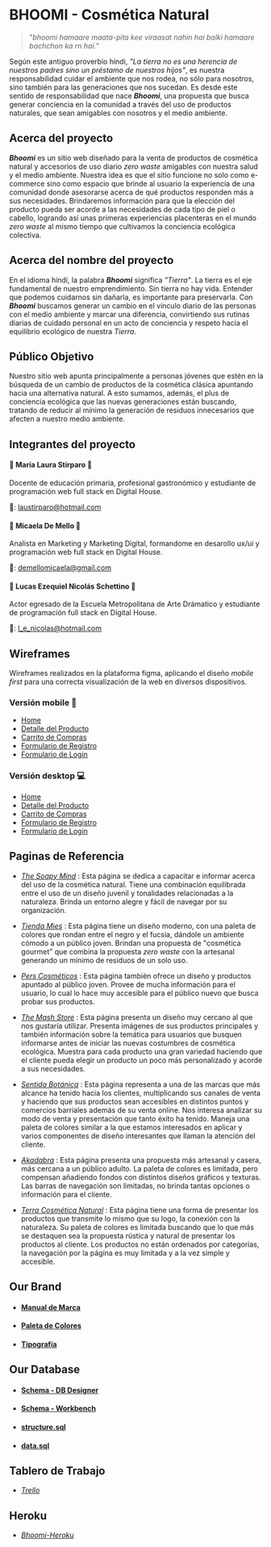 # BHOOMI - Cosmética Natural

> "*bhoomi hamaare maata-pita kee viraasat nahin hai balki hamaare bachchon ka rn hai.*"

Según este antiguo proverbio hindi, *"La tierra no es una herencia de nuestros padres sino un préstamo de nuestros hijos"*, es nuestra responsabilidad cuidar el ambiente que nos rodea, no sólo para nosotros, sino también para las generaciones que nos sucedan. Es desde este sentido de responsabilidad que nace ***Bhoomi***, una propuesta que busca generar conciencia en la comunidad a través del uso de productos naturales, que sean amigables con nosotros y el medio ambiente.

## Acerca del proyecto

***Bhoomi***  es un sitio web diseñado para la venta de productos de cosmética natural y accesorios de uso diario *zero waste* amigables con nuestra salud y el medio ambiente. Nuestra idea es que el sitio funcione no solo como e-commerce sino como espacio que brinde al usuario la experiencia de una comunidad donde asesorarse acerca de qué productos responden más a sus necesidades.
Brindaremos información para que la elección del producto pueda ser acorde a las necesidades de cada tipo de piel o cabello, logrando así unas primeras experiencias placenteras en el mundo *zero waste* al mismo tiempo que cultivamos la conciencia ecológica colectiva.

## Acerca del nombre del proyecto

En el idioma hindi, la palabra ***Bhoomi*** significa *"Tierra"*. La tierra es el eje fundamental de nuestro emprendimiento. Sin tierra no hay vida. Entender que podemos cuidarnos sin dañarla, es importante para preservarla. Con ***Bhoomi*** buscamos generar un cambio en el vínculo diario de las personas con el medio ambiente y marcar una diferencia, convirtiendo sus rutinas diarias de cuidado personal en un acto de conciencia y respeto hacia el equilibrio ecológico de nuestra *Tierra*.

## Público Objetivo

Nuestro sitio web apunta principalmente a personas jóvenes que estén en la búsqueda de un cambio de productos de la cosmética clásica apuntando hacia una alternativa natural. A esto sumamos, además, el plus de conciencia ecológica que las nuevas generaciones están buscando, tratando de reducir al mínimo la generación de residuos innecesarios que afecten a nuestro medio ambiente.

## Integrantes del proyecto

####  :woman: María Laura Stirparo :woman:
Docente de educación primaria, profesional gastronómico y estudiante de programación web full stack en Digital House.

:e-mail:: laustirparo@hotmail.com

#### :woman: Micaela De Mello :woman:
Analista en Marketing y Marketing Digital, formandome en desarollo ux/ui y programación web full stack en Digital House.

:e-mail:: demellomicaela@gmail.com

#### :man: Lucas Ezequiel Nicolás Schettino :man:
Actor egresado de la Escuela Metropolitana de Arte Drámatico y estudiante de programación full stack en Digital House.

:e-mail:: l_e_nicolas@hotmail.com

## Wireframes

Wireframes realizados en la plataforma figma, aplicando el diseño *mobile first* para una correcta visualización de la web en diversos dispositivos.

### Versión mobile :iphone:
- [Home](https://www.figma.com/file/oJvbyzHpeW3buZfZldBDdQ/Bhoomi-Mobile?node-id=0%3A3 "Home")
- [Detalle del Producto](https://www.figma.com/file/oJvbyzHpeW3buZfZldBDdQ/Bhoomi-Mobile?node-id=1%3A200 "Detalle del Producto")
- [Carrito de Compras](https://www.figma.com/file/oJvbyzHpeW3buZfZldBDdQ/Bhoomi-Mobile?node-id=2%3A229 "Carrito de Compras")
- [Formulario de Registro](https://www.figma.com/file/oJvbyzHpeW3buZfZldBDdQ/Bhoomi-Mobile?node-id=2%3A514 "Formulario de Registro")
- [Formulario de Login](https://www.figma.com/file/oJvbyzHpeW3buZfZldBDdQ/Bhoomi-Mobile?node-id=4%3A297 "Formulario de Login")
### Versión desktop :computer:
- [Home](https://www.figma.com/file/jK58ZJT5vug7ZZUTmUpbvu/Bhoomi-Desktop?node-id=0%3A1 "Home")
- [Detalle del Producto](https://www.figma.com/file/jK58ZJT5vug7ZZUTmUpbvu/Bhoomi-Desktop?node-id=11%3A77 "Detalle del Producto")
- [Carrito de Compras](https://www.figma.com/file/jK58ZJT5vug7ZZUTmUpbvu/Bhoomi-Desktop?node-id=12%3A74 "Carrito de Compras")
- [Formulario de Registro](https://www.figma.com/file/jK58ZJT5vug7ZZUTmUpbvu/Bhoomi-Desktop?node-id=13%3A45 "Formulario de Registro")
- [Formulario de Login](https://www.figma.com/file/jK58ZJT5vug7ZZUTmUpbvu/Bhoomi-Desktop?node-id=13%3A238 "Formulario de Login")

## Paginas de Referencia

- [*The Soapy Mind*](https://www.thesoapymind.com "The Soapy Mind") : Esta página se dedica a capacitar e informar acerca del uso de la cosmética natural. Tiene una combinación equilibrada entre el uso de un diseño juvenil y tonalidades relacionadas a la naturaleza. Brinda un entorno alegre y fácil de navegar por su organización. 

- [*Tienda Mies*](https://www.tiendamies.com "Tienda Mies") : Esta página tiene un diseño moderno,  con una paleta de colores que rondan entre el negro y el fucsia, dándole un ambiente cómodo a un público joven. Brindan una propuesta de "cosmética gourmet" que combina la propuesta *zero waste* con la artesanal generando un mínimo de residuos de un solo uso.

- [*Pers Cosméticos*](https://www.perscosmeticos.com.ar "Pers Cosméticos") : Esta página también ofrece un diseño y productos apuntado al público joven. Provee de mucha información para el usuario, lo cual lo hace muy accesible para el público nuevo que busca probar sus productos.

- [*The Mash Store*](https://www.themashstore.com.ar "The Mash Store") : Esta página presenta un diseño muy cercano al que nos gustaría utilizar. Presenta imágenes de sus productos principales y también información sobre la temática para usuarios que busquen informarse antes de iniciar las nuevas costumbres de cosmética ecológica. Muestra para cada producto una gran variedad haciendo que el cliente pueda elegir un producto un poco más personalizado y acorde a sus necesidades.

- [*Sentida Botánica*](https://www.sentidabotanica.com "Sentida Botánica") : Esta página representa a una de las marcas que más alcance ha tenido hacia los clientes, multiplicando sus canales de venta y haciendo que sus productos sean accesibles en distintos puntos y comercios barriales además de su venta online. Nos interesa analizar su modo de venta y presentación que tanto éxito ha tenido. 
Maneja una paleta de colores similar a la que estamos interesados en aplicar y varios componentes de diseño interesantes que llaman la atención del cliente.

- [*Akadabra*](https://www.akadabra.com "Akadabra") : Esta página presenta una propuesta más artesanal y casera, más cercana a un público  adulto. La paleta de colores es limitada, pero compensan añadiendo fondos con distintos diseños gráficos y texturas. Las barras de navegación son limitadas, no brinda tantas opciones o información para el cliente.

- [*Terra Cosmética Natural*](https://www.terracosmeticanatural.com "Terra Cosmética Natural") : Esta página tiene una forma de presentar los productos que transmite lo mismo que su logo, la conexión con la naturaleza. Su paleta de colores es limitada buscando que lo que más se destaquen sea la propuesta rústica y natural de presentar los productos al cliente. Los productos no están ordenados por categorías, la navegación por la página es muy limitada y a la vez simple y accesible.

## Our Brand

- #### [Manual de Marca](https://drive.google.com/file/d/1ldp75Heem_z84a4fmYNkjh0XWbzzH1kx/view?usp=sharing "Manual de Marca")
- #### [Paleta de Colores](https://coolors.co/f5e7d9-66a535-dd721b-35120b-7b7b7b "Paleta de Colores")
- #### [Tipografía](https://fonts.google.com/specimen/Poppins?query=pop "Fuente Poppins")

## Our Database

- #### [Schema - DB Designer](https://drive.google.com/file/d/121re-gkE6pN92meV0Wbs8NbRvVfXEu7J/view?usp=sharing "Esquema de Base de Datos en DB Designer")
- #### [Schema - Workbench](https://drive.google.com/file/d/1zuPKY9V22ZDRjNbdArTi5TIAoOldU3uV/view?usp=sharing "Esquema de Base de Datos en Workbench")
- #### [structure.sql](https://drive.google.com/file/d/1WC1uNNIqUG9FQfY5ICj_w-_QedZyKKPH/view?usp=sharing "Archivo structure.sql")
- #### [data.sql](https://drive.google.com/file/d/1YefOP1v64diIu9saUvUe_okvOIZmVziG/view?usp=sharing "Archivo data.sql")

## Tablero de Trabajo

- [*Trello*](https://trello.com/b/Z1dGZLn9/proyecto-equipo-3 "Tablero de Trabajo - Equipo 3")

## Heroku

- [*Bhoomi-Heroku*](https://tiendabhoomi.herokuapp.com/ "Tienda Bhoomi en Heroku")
